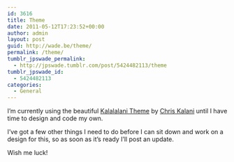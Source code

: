 ```yaml
---
id: 3616
title: Theme
date: 2011-05-12T17:23:52+00:00
author: admin
layout: post
guid: http://wade.be/theme/
permalink: /theme/
tumblr_jpswade_permalink:
  - http://jpswade.tumblr.com/post/5424482113/theme
tumblr_jpswade_id:
  - 5424482113
categories:
  - General
---
```

<p class="lead">
  I&#8217;m currently using the beautiful <a href="http://kalalalani.tumblr.com/">Kalalalani Theme</a> by <a href="http://chriskalani.com/">Chris Kalani</a> until I have time to design and code my own.
</p>

I&#8217;ve got a few other things I need to do before I can sit down and work on a design for this, so as soon as it&#8217;s ready I&#8217;ll post an update.

Wish me luck!
